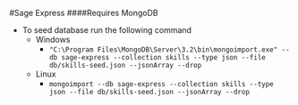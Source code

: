 #Sage Express
####Requires MongoDB
* To seed database run the following command
  * Windows
    * `"C:\Program Files\MongoDB\Server\3.2\bin\mongoimport.exe" --db sage-express --collection skills --type json --file db/skills-seed.json --jsonArray --drop`
  * Linux
    * `mongoimport --db sage-express --collection skills --type json --file db/skills-seed.json --jsonArray --drop`
